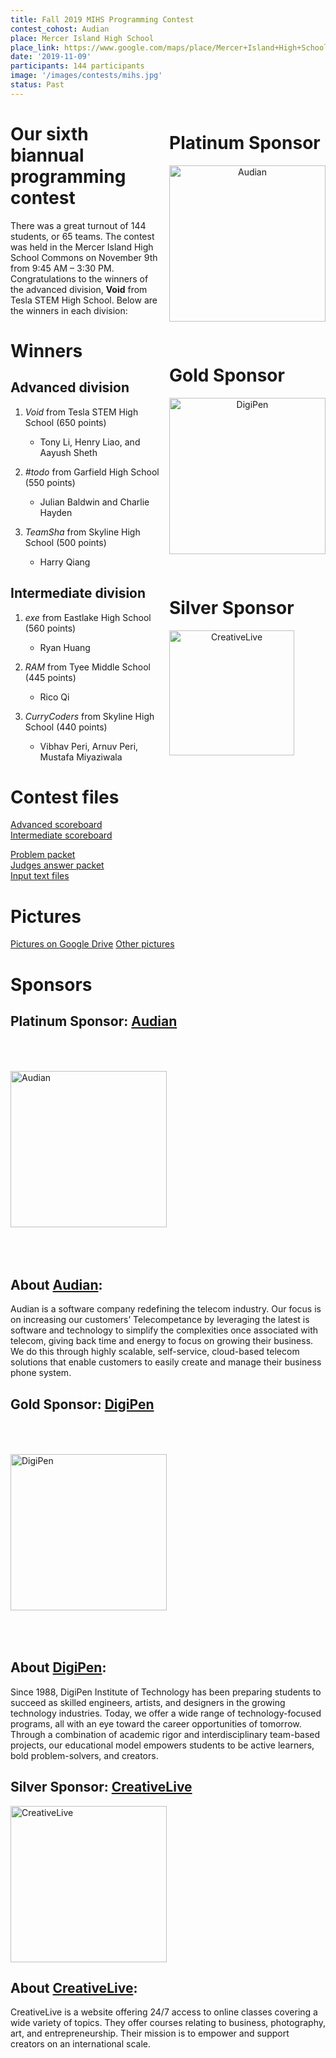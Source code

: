 ```yaml
---
title: Fall 2019 MIHS Programming Contest
contest_cohost: Audian
place: Mercer Island High School
place_link: https://www.google.com/maps/place/Mercer+Island+High+School/@47.5719538,-122.2202913,17z/data=!4m12!1m6!3m5!1s0x54906bdae7961a9d:0x6e6caf34f523feb!2sMercer+Island+High+School!8m2!3d47.5719538!4d-122.2181026!3m4!1s0x54906bdae7961a9d:0x6e6caf34f523feb!8m2!3d47.5719538!4d-122.2181026
date: '2019-11-09'
participants: 144 participants
image: '/images/contests/mihs.jpg'
status: Past
---
```


<div style="float: right; margin-right: -20px; margin-left: 10px; text-align: center;">
  <h1 style="text-align: left;"><b>Platinum Sponsor</b></h1>
  <a href="http://www.audian.com/"><img src="/images/partners/audian.png" alt="Audian" style="width: 250px; margin-bottom: 30px; margin-right: 20px; display block;"></a>
  <h1 style="text-align: left;"><b>Gold Sponsor</b></h1>
  <a href="http://www.digipen.edu/"><img src="/images/partners/digipen.png" alt="DigiPen" style="width: 250px; margin-bottom: 30px; margin-right: 20px; display block;"></a>
  <h1 style="text-align: left;"><b>Silver Sponsor</b></h1>
  <a href="https://www.creativelive.com"><img src="/images/partners/creativelive.png" alt="CreativeLive" style="width: 200px; margin-right: 20px; display: block;"></a>
</div>

# Our sixth biannual programming contest

There was a great turnout of 144 students, or 65 teams. The contest was held in the Mercer Island High School Commons on November 9th from 9:45 AM – 3:30 PM. Congratulations to the winners of the advanced division, **Void** from Tesla STEM High School. Below are the winners in each division:

# Winners

## Advanced division

1. _Void_  from Tesla STEM High School (650 points)

    - Tony Li, Henry Liao, and Aayush Sheth
2. _#todo_  from Garfield High School (550 points)

    - Julian Baldwin and Charlie Hayden
3. _TeamSha_  from Skyline High School (500 points)

    - Harry Qiang

## Intermediate division

1. _exe_  from Eastlake High School (560 points)

    - Ryan Huang
2. _RAM_  from Tyee Middle School (445 points)

    - Rico Qi
3. _CurryCoders_  from Skyline High School (440 points)

    - Vibhav Peri, Arnuv Peri, Mustafa Miyaziwala

# Contest files

[Advanced scoreboard](https://teamscode.blob.core.windows.net/public-files/fall_2019_mihs/advanced_scoreboard.pdf)  
[Intermediate scoreboard](https://teamscode.blob.core.windows.net/public-files/fall_2019_mihs/intermediate_scoreboard.pdf)

[Problem packet](https://teamscode.blob.core.windows.net/public-files/fall_2019_mihs/problem_set.pdf)  
[Judges answer packet](https://teamscode.blob.core.windows.net/public-files/fall_2019_mihs/judges_data.pdf)  
[Input text files](https://teamscode.blob.core.windows.net/public-files/fall_2019_mihs/inputs.zip)

# Pictures

[Pictures on Google Drive](https://drive.google.com/drive/folders/1vyLRViQ0rq5esdt82HTDFXtXCTTe-tya?usp=sharing)
[Other pictures](https://www.fuelfish.com/Other/Coding-event/n-tMkTRH/)

# Sponsors

## **Platinum Sponsor:** <a href="http://www.audian.com/">Audian</a>

<a href="http://www.audian.com/"><img src="/images/partners/audian.png" alt="Audian" style="width: 250px; margin-top: 50px; margin-bottom: 50px;"></a>


## About <u>Audian</u>:

Audian is a software company redefining the telecom industry. Our focus is on increasing our customers’ Telecompetance by leveraging the latest is software and technology to simplify the complexities once associated with telecom, giving back time and energy to focus on growing their business. We do this through highly scalable, self-service, cloud-based telecom solutions that enable customers to easily create and manage their business phone system.

## **Gold Sponsor:** <a href="https://www.digipen.edu/">DigiPen</a>

<a href="https://www.digipen.edu/"><img src="/images/partners/digipen.png" alt="DigiPen" style="width: 250px; margin-top: 50px; margin-bottom: 50px;"></a>


## About <u>DigiPen</u>:

Since 1988, DigiPen Institute of Technology has been preparing students to succeed as skilled engineers, artists, and designers in the growing technology industries. Today, we offer a wide range of technology-focused programs, all with an eye toward the career opportunities of tomorrow. Through a combination of academic rigor and interdisciplinary team-based projects, our educational model empowers students to be active learners, bold problem-solvers, and creators.

## **Silver Sponsor:** <a href="https://www.creativelive.com">CreativeLive</a>

<a href="https://www.creativelive.com"><img src="/images/partners/creativelive.png" alt="CreativeLive" style="width: 250px; margin-right: 20px;"></a>

## About <u>CreativeLive</u>:

CreativeLive is a website offering 24/7 access to online classes covering a wide variety of topics. They offer courses relating to business, photography, art, and entrepreneurship. Their mission is to empower and support creators on an international scale.
